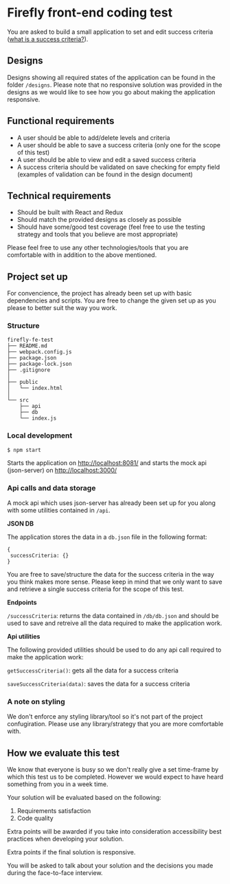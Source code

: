 # Firefly front-end coding test

You are asked to build a small application to set and edit success criteria ([what is a success criteria?](https://www.theschoolrun.com/what-is-a-success-criteria)).

## Designs

Designs showing all required states of the application can be found in the folder `/designs`. Please note that no responsive solution was provided in the designs as we would like to see how you go about making the application responsive.

## Functional requirements

- A user should be able to add/delete levels and criteria
- A user should be able to save a success criteria (only one for the scope of this test)
- A user should be able to view and edit a saved success criteria
- A success criteria should be validated on save checking for empty field (examples of validation can be found in the design document)

## Technical requirements

- Should be built with React and Redux 
- Should match the provided designs as closely as possible
- Should have some/good test coverage (feel free to use the testing strategy and tools that you believe are most appropriate)

Please feel free to use any other technologies/tools that you are comfortable with in addition to the above mentioned.

## Project set up

For convencience, the project has already been set up with basic dependencies and scripts. You are free to change the given set up as you please to better suit the way you work.

### Structure

```
firefly-fe-test
├── README.md
├── webpack.config.js
├── package.json
├── package-lock.json
├── .gitignore
│ 
├── public
│   └── index.html
│ 
└── src
    ├── api
    ├── db
    └── index.js
```

### Local development

`$ npm start`

Starts the application on [http://localhost:8081/](http://localhost:8081/) and starts the mock api (json-server) on [http://localhost:3000/](http://localhost:3000/)

### Api calls and data storage

A mock api which uses json-server has already been set up for you along with some utilities contained in `/api`. 

**JSON DB**

The application stores the data in a `db.json` file in the following format:

```
{
 successCriteria: {}
}
```

You are free to save/structure the data for the success criteria in the way you think makes more sense. Please keep in mind that we only want to save and retrieve a single success criteria for the scope of this test.

**Endpoints**

`/successCriteria`: returns the data contained in `/db/db.json` and should be used to save and retreive all the data required to make the application work.

**Api utilities**

The following provided utilities should be used to do any api call required to make the application work:

`getSuccessCriteria()`: gets all the data for a success criteria

`saveSuccessCriteria(data)`: saves the data for a success criteria


### A note on styling

We don't enforce any styling library/tool so it's not part of the project confugiration. Please use any library/strategy that you are more comfortable with.


## How we evaluate this test

We know that everyone is busy so we don't really give a set time-frame by which this test us to be completed. However we would expect to have heard something from you in a week time.

Your solution will be evaluated based on the following:

1. Requirements satisfaction
2. Code quality

Extra points will be awarded if you take into consideration accessibility best practices when developing your solution.

Extra points if the final solution is responsive.

You will be asked to talk about your solution and the decisions you made during the face-to-face interview.

